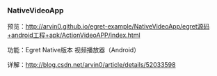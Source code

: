 
### NativeVideoApp

预览：http://arvin0.github.io/egret-example/NativeVideoApp/egret源码+android工程+apk/ActionVideoAPP/index.html

功能：Egret Native版本 视频播放器（Android）

详解：http://blog.csdn.net/arvin0/article/details/52033598 